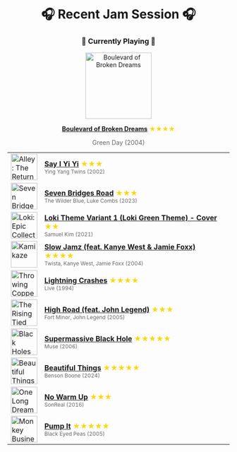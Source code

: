 <div align='center'>

# 🎧 Recent Jam Session 🎧

<h3>🎵 Currently Playing 🎵</h3>

<a href="https://open.spotify.com/track/1hwJKpe0BPUsq6UUrwBWTw"><img src="https://i.scdn.co/image/ab67616d0000b27397e3ca5aecb464f021c601d5" width="150" height="150" alt="Boulevard of Broken Dreams" /></a>

<b><a href="https://open.spotify.com/track/1hwJKpe0BPUsq6UUrwBWTw">Boulevard of Broken Dreams</a></b><span style="color: gold;"> ★★★★</span>

<span style="color: #666;">Green Day (2004)</span>

<table style='margin: 0 auto; max-width: 550px;'>
<tr>
<td width="60"><a href="https://open.spotify.com/track/46XvcuEZFFInDilbYUNHBn"><img src="https://i.scdn.co/image/ab67616d0000b273a9f4b8706c2bae056b19ca78" width="60" height="60" alt="Alley: The Return of the Ying Yang Twins" /></a></td>
<td><b><a href="https://open.spotify.com/track/46XvcuEZFFInDilbYUNHBn">Say I Yi Yi</a></b> <span style="color: gold;"> ★★★</span><br><span style="font-size: 12px; color: #666;">Ying Yang Twins (2002)</span></td>
</tr>
<tr>
<td width="60"><a href="https://open.spotify.com/track/24T44qdZXhaFn92pW2OHWh"><img src="https://i.scdn.co/image/ab67616d0000b273b3819d044ad981ffae5dd2b8" width="60" height="60" alt="Seven Bridges Road" /></a></td>
<td><b><a href="https://open.spotify.com/track/24T44qdZXhaFn92pW2OHWh">Seven Bridges Road</a></b> <span style="color: gold;"> ★★★</span><br><span style="font-size: 12px; color: #666;">The Wilder Blue, Luke Combs (2023)</span></td>
</tr>
<tr>
<td width="60"><a href="https://open.spotify.com/track/589nAgxn4ufrqd2KjHxay8"><img src="https://i.scdn.co/image/ab67616d0000b2732d4439111d68acb3f3a08e16" width="60" height="60" alt="Loki: Epic Collection (Cover)" /></a></td>
<td><b><a href="https://open.spotify.com/track/589nAgxn4ufrqd2KjHxay8">Loki Theme Variant 1 (Loki Green Theme) - Cover</a></b> <span style="color: gold;"> ★★</span><br><span style="font-size: 12px; color: #666;">Samuel Kim (2021)</span></td>
</tr>
<tr>
<td width="60"><a href="https://open.spotify.com/track/1boHm9rjmvzxpJASd9dnGK"><img src="https://i.scdn.co/image/ab67616d0000b273e8e3c040bfc38a08c65a5f77" width="60" height="60" alt="Kamikaze" /></a></td>
<td><b><a href="https://open.spotify.com/track/1boHm9rjmvzxpJASd9dnGK">Slow Jamz (feat. Kanye West & Jamie Foxx)</a></b> <span style="color: gold;"> ★★★★</span><br><span style="font-size: 12px; color: #666;">Twista, Kanye West, Jamie Foxx (2004)</span></td>
</tr>
<tr>
<td width="60"><a href="https://open.spotify.com/track/48iWbsOaBUAGzMdoSmqyg1"><img src="https://i.scdn.co/image/ab67616d0000b27323d8d82a798baa960fdb5070" width="60" height="60" alt="Throwing Copper" /></a></td>
<td><b><a href="https://open.spotify.com/track/48iWbsOaBUAGzMdoSmqyg1">Lightning Crashes</a></b> <span style="color: gold;"> ★★★★</span><br><span style="font-size: 12px; color: #666;">Live (1994)</span></td>
</tr>
<tr>
<td width="60"><a href="https://open.spotify.com/track/2YdrFOfNZeKdQOUYw9duoA"><img src="https://i.scdn.co/image/ab67616d0000b273617b7d3433ff3a447faa7c08" width="60" height="60" alt="The Rising Tied" /></a></td>
<td><b><a href="https://open.spotify.com/track/2YdrFOfNZeKdQOUYw9duoA">High Road (feat. John Legend)</a></b> <span style="color: gold;"> ★★★</span><br><span style="font-size: 12px; color: #666;">Fort Minor, John Legend (2005)</span></td>
</tr>
<tr>
<td width="60"><a href="https://open.spotify.com/track/3lPr8ghNDBLc2uZovNyLs9"><img src="https://i.scdn.co/image/ab67616d0000b27328933b808bfb4cbbd0385400" width="60" height="60" alt="Black Holes and Revelations" /></a></td>
<td><b><a href="https://open.spotify.com/track/3lPr8ghNDBLc2uZovNyLs9">Supermassive Black Hole</a></b> <span style="color: gold;"> ★★★★★</span><br><span style="font-size: 12px; color: #666;">Muse (2006)</span></td>
</tr>
<tr>
<td width="60"><a href="https://open.spotify.com/track/6tNQ70jh4OwmPGpYy6R2o9"><img src="https://i.scdn.co/image/ab67616d0000b273bef221ea02a821e7feeda9cf" width="60" height="60" alt="Beautiful Things" /></a></td>
<td><b><a href="https://open.spotify.com/track/6tNQ70jh4OwmPGpYy6R2o9">Beautiful Things</a></b> <span style="color: gold;"> ★★★★★</span><br><span style="font-size: 12px; color: #666;">Benson Boone (2024)</span></td>
</tr>
<tr>
<td width="60"><a href="https://open.spotify.com/track/7JZ2sUkV6U8OgjgRw0WIxE"><img src="https://i.scdn.co/image/ab67616d0000b273d83139352244e59dd557371e" width="60" height="60" alt="One Long Dream" /></a></td>
<td><b><a href="https://open.spotify.com/track/7JZ2sUkV6U8OgjgRw0WIxE">No Warm Up</a></b> <span style="color: gold;"> ★★★</span><br><span style="font-size: 12px; color: #666;">SonReal (2016)</span></td>
</tr>
<tr>
<td width="60"><a href="https://open.spotify.com/track/2ygMBIctKIAfbEBcT9065L"><img src="https://i.scdn.co/image/ab67616d0000b273c6710b4a52539506c30e5354" width="60" height="60" alt="Monkey Business" /></a></td>
<td><b><a href="https://open.spotify.com/track/2ygMBIctKIAfbEBcT9065L">Pump It</a></b> <span style="color: gold;"> ★★★★★</span><br><span style="font-size: 12px; color: #666;">Black Eyed Peas (2005)</span></td>
</tr>
</table>
</div>

